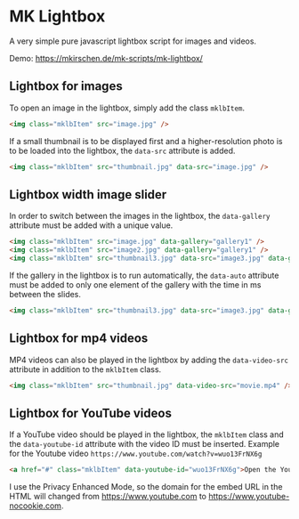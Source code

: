 # MK Lightbox
A very simple pure javascript lightbox script for images and videos.

Demo: <https://mkirschen.de/mk-scripts/mk-lightbox/>

## Lightbox for images
To open an image in the lightbox, simply add the class `mklbItem`.
```html
<img class="mklbItem" src="image.jpg" />
```

If a small thumbnail is to be displayed first and a higher-resolution photo is to be loaded into the lightbox, the `data-src` attribute is added.
```html
<img class="mklbItem" src="thumbnail.jpg" data-src="image.jpg" />
```

## Lightbox width image slider
In order to switch between the images in the lightbox, the `data-gallery` attribute must be added with a unique value.
```html
<img class="mklbItem" src="image.jpg" data-gallery="gallery1" />
<img class="mklbItem" src="image2.jpg" data-gallery="gallery1" />
<img class="mklbItem" src="thumbnail3.jpg" data-src="image3.jpg" data-gallery="gallery1" />
```

If the gallery in the lightbox is to run automatically, the `data-auto` attribute must be added to only one element of the gallery with the time in ms between the slides.
```html
<img class="mklbItem" src="thumbnail3.jpg" data-src="image3.jpg" data-gallery="gallery1" data-auto="2000" />
```

## Lightbox for mp4 videos
MP4 videos can also be played in the lightbox by adding the `data-video-src` attribute in addition to the `mklbItem` class.
```html
<img class="mklbItem" src="thumbnail.jpg" data-video-src="movie.mp4" />
```

## Lightbox for YouTube videos
If a YouTube video should be played in the lightbox, the `mklbItem` class and the `data-youtube-id` attribute with the video ID must be inserted.
Example for the Youtube video `https://www.youtube.com/watch?v=wuo13FrNX6g`
```html
<a href="#" class="mklbItem" data-youtube-id="wuo13FrNX6g">Open the Youtube video in the lightbox.</a>
```
I use the Privacy Enhanced Mode, so the domain for the embed URL in the HTML will changed from https://www.youtube.com to https://www.youtube-nocookie.com.
